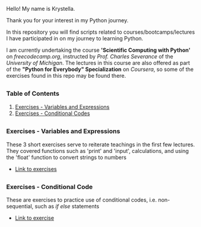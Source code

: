 Hello! My name is Krystella.

Thank you for your interest in my Python journey. 

In this repository you will find scripts related to courses/bootcamps/lectures I have participated in on my journey to learning Python.

I am currently undertaking the course **'Scientific Computing with Python'** on _freecodecamp.org_, instructed by _Prof. Charles Severance_ of the _University of Michigan_.
The lectures in this course are also offered as part of the **"Python for Everybody" Specialization** on _Coursera_, so some of the exercises found in this repo may be found there.

##

### **Table of Contents**
1. [Exercises - Variables and Expressions](#Exercises---Variables-and-Expressions)
2. [Exercises - Conditional Codes](#Exercises---Conditional-Code)

##

### **Exercises - Variables and Expressions**

These 3 short exercises serve to reiterate teachings in the first few lectures. They covered functions such as 'print' and 'input', calculations, and using the 'float' function to convert strings to numbers

* [Link to exercises](Exercises_basics.py)

##

### **Exercises - Conditional Code**

These are exercises to practice use of conditional codes, i.e. non-sequential, such as _if else_ statements

* [Link to exercise](Ex_CondCode.py)

